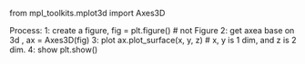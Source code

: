 from mpl_toolkits.mplot3d import Axes3D

Process:
 1: create a figure, fig = plt.figure() # not Figure
 2: get axea base on 3d , ax = Axes3D(fig)
 3: plot ax.plot_surface(x, y, z) # x, y is 1 dim, and z is 2 dim.
 4: show plt.show()
